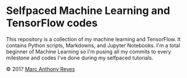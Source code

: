 # Selfpaced Machine Learning and TensorFlow codes
This repository is a collection of my machine learning and TensorFlow. It contains Python scripts, Markdowns, and Jupyter Notebooks. I'm a total beginner of Machine Learning so I'm pusing all my commits to every milestone and codes I've done during my selfpaced tutorials.

&copy; 2017 [Marc Anthony Reyes](https://marcreyes.ph)
